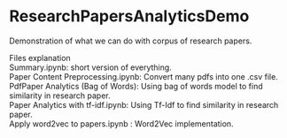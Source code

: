 # ResearchPapersAnalyticsDemo  
Demonstration of what we can do with corpus of research papers.  

Files explanation  
Summary.ipynb: short version of everything.     
Paper Content Preprocessing.ipynb: Convert many pdfs into one .csv file.    
PdfPaper Analytics (Bag of Words): Using bag of words model to find similarity in research paper.   
Paper Analytics with tf-idf.ipynb: Using Tf-Idf to find similarity in research paper.  
Apply word2vec to papers.ipynb : Word2Vec implementation.  
